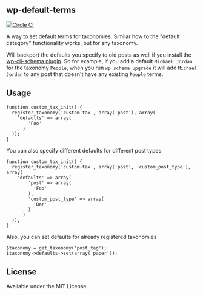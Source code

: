 ## wp-default-terms

[![Circle CI](https://circleci.com/gh/britco/wp-default-terms.svg?style=svg)](https://circleci.com/gh/britco/wp-default-terms)

A way to set default terms for taxonomies. Similar how to the "default
category" functionality works, but for any taxonomy.

Will backport the defaults you specify to old
posts as well if you install the [wp-cli-schema plugin](https://github.com/britco/wp-cli-schema). So for example, if you add a default `Michael Jordan` for the taxonomy `People`, when you run `wp schema upgrade` it will add `Michael Jordan` to any post that doesn't have any existing `People` terms.

## Usage

````
function custom_tax_init() {
  register_taxonomy('custom-tax', array('post'), array(
    'defaults' => array(
        'Foo'
      )
  ));
}
````

You can also specify different defaults for different post types

````
function custom_tax_init() {
  register_taxonomy('custom-tax', array('post', 'custom_post_type'), array(
    'defaults' => array(
        'post' => array(
          'Foo'
        ),
        'custom_post_type' => array(
          'Bar'
        )
      )
  ));
}
````

Also, you can set defaults for already registered taxonomies

```
$taxonomy = get_taxonomy('post_tag');
$taxonomy->defaults->set(array('paper'));
```

## License
Available under the MIT License.
